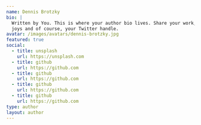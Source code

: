 ```yaml
---
name: Dennis Brotzky
bio: |
  Written by You. This is where your author bio lives. Share your work, your
  joys and of course, your Twitter handle.
avatar: /images/avatars/dennis-brotzky.jpg
featured: true
social:
  - title: unsplash
    url: https://unsplash.com
  - title: github
    url: https://github.com
  - title: github
    url: https://github.com
  - title: github
    url: https://github.com
  - title: github
    url: https://github.com
type: author
layout: author
---
```

